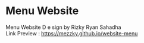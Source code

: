 # Menu Website
Menu Website D e sign by Rizky Ryan Sahadha <br>
Link Preview : https://mezzky.github.io/website-menu
